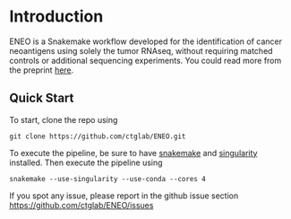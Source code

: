# Introduction

ENEO is a Snakemake workflow developed for the identification of cancer neoantigens using solely the tumor RNAseq, without requiring matched controls or additional sequencing experiments. You could read more from the preprint [here](https://www.biorxiv.org/content/10.1101/2024.08.08.607127v1).


## Quick Start

To start, clone the repo using 

```
git clone https://github.com/ctglab/ENEO.git
```

To execute the pipeline, be sure to have [snakemake](https://snakemake.readthedocs.io/en/stable/) and [singularity](https://docs.sylabs.io/guides/3.1/user-guide/index.html) installed. Then execute the pipeline using 

```
snakemake --use-singularity --use-conda --cores 4
```

If you spot any issue, please report in the github issue section https://github.com/ctglab/ENEO/issues
